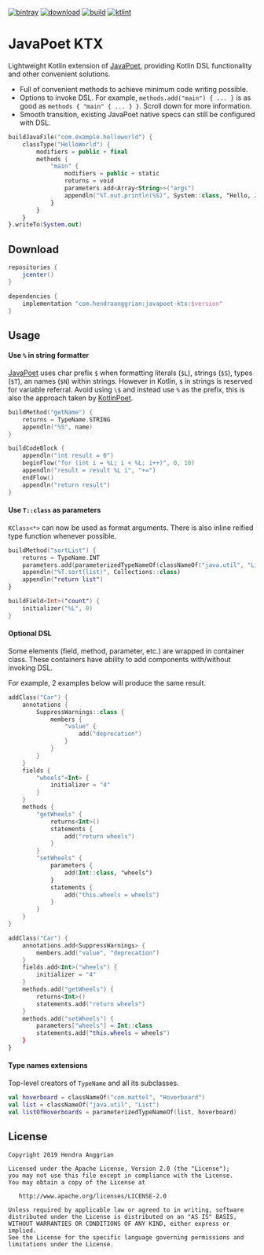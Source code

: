 [![bintray](https://img.shields.io/badge/bintray-maven-brightgreen.svg)](https://bintray.com/hendraanggrian/maven)
[![download](https://api.bintray.com/packages/hendraanggrian/maven/javapoet-ktx/images/download.svg)](https://bintray.com/hendraanggrian/maven/javapoet-ktx/_latestVersion)
[![build](https://travis-ci.com/hendraanggrian/javapoet-ktx.svg)](https://travis-ci.com/hendraanggrian/javapoet-ktx)
[![ktlint](https://img.shields.io/badge/code%20style-%E2%9D%A4-FF4081.svg)](https://ktlint.github.io/)

JavaPoet KTX
============
Lightweight Kotlin extension of [JavaPoet], providing Kotlin DSL functionality and other convenient solutions. 

 * Full of convenient methods to achieve minimum code writing possible.
 * Options to invoke DSL. For example, `methods.add("main") { ... }` is as good as `methods { "main" { ... } }`. Scroll down for more information.
 * Smooth transition, existing JavaPoet native specs can still be configured with DSL.

```kotlin
buildJavaFile("com.example.helloworld") {
    classType("HelloWorld") {
        modifiers = public + final
        methods {
            "main" {
                modifiers = public + static
                returns = void
                parameters.add<Array<String>>("args")
                appendln("%T.out.println(%S)", System::class, "Hello, JavaPoet!")
            }
        }
    }
}.writeTo(System.out)
```

Download
--------
```gradle
repositories {
    jcenter()
}

dependencies {
    implementation "com.hendraanggrian:javapoet-ktx:$version"
}
```

Usage
-----

#### Use `%` in string formatter
[JavaPoet] uses char prefix `$` when formatting literals (`$L`), strings (`$S`), types (`$T`), an names (`$N`) within strings.
However in Kotlin, `$` in strings is reserved for variable referral. Avoid using `\$` and instead use `%` as the prefix, this is also the approach taken by [KotlinPoet].

```kotlin
buildMethod("getName") {
    returns = TypeName.STRING
    appendln("%S", name)
}

buildCodeBlock {
    appendln("int result = 0")
    beginFlow("for (int i = %L; i < %L; i++)", 0, 10)
    appendln("result = result %L i", "+=")
    endFlow()
    appendln("return result")
}
```

#### Use `T::class` as parameters
`KClass<*>` can now be used as format arguments. There is also inline reified type function whenever possible.

```kotlin
buildMethod("sortList") {
    returns = TypeName.INT
    parameters.add(parameterizedTypeNameOf(classNameOf("java.util", "List"), hoverboard), "list")
    appendln("%T.sort(list)", Collections::class)
    appendln("return list")
}

buildField<Int>("count") {
    initializer("%L", 0)
}
```

#### Optional DSL
Some elements (field, method, parameter, etc.) are wrapped in container class. These containers have ability to add components with/without invoking DSL.

For example, 2 examples below will produce the same result.

```kotlin
addClass("Car") {
    annotations {
        SuppressWarnings::class {
            members {
                "value" {
                    add("deprecation")
                }
            }
        }
    }
    fields {
        "wheels"<Int> {
            initializer = "4"
        }
    }
    methods {
        "getWheels" {
            returns<Int>()
            statements {
                add("return wheels")
            }
        }
        "setWheels" {
            parameters {
                add(Int::class, "wheels")
            }
            statements {
                add("this.wheels = wheels")
            }
        }
    }
}

addClass("Car") {
    annotations.add<SuppressWarnings> {
        members.add("value", "deprecation")
    }
    fields.add<Int>("wheels") {
        initializer = "4"
    }
    methods.add("getWheels") {
        returns<Int>()
        statements.add("return wheels")
    }
    methods.add("setWheels") {
        parameters["wheels"] = Int::class
        statements.add("this.wheels = wheels")
    }
}
```

#### Type names extensions
Top-level creators of `TypeName` and all its subclasses.

```kotlin
val hoverboard = classNameOf("com.mattel", "Hoverboard")
val list = classNameOf("java.util", "List")
val listOfHoverboards = parameterizedTypeNameOf(list, hoverboard)
```

License
-------
    Copyright 2019 Hendra Anggrian

    Licensed under the Apache License, Version 2.0 (the "License");
    you may not use this file except in compliance with the License.
    You may obtain a copy of the License at

       http://www.apache.org/licenses/LICENSE-2.0

    Unless required by applicable law or agreed to in writing, software
    distributed under the License is distributed on an "AS IS" BASIS,
    WITHOUT WARRANTIES OR CONDITIONS OF ANY KIND, either express or implied.
    See the License for the specific language governing permissions and
    limitations under the License.

[JavaPoet]: https://github.com/square/javapoet
[KotlinPoet]: https://github.com/square/kotlinpoet